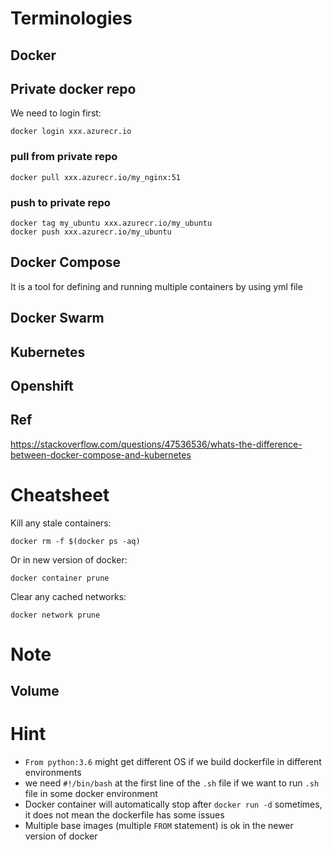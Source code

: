 # Terminologies

## Docker

## Private docker repo
We need to login first:  
```
docker login xxx.azurecr.io
```

### pull from private repo
```
docker pull xxx.azurecr.io/my_nginx:51
```

### push to private repo
```
docker tag my_ubuntu xxx.azurecr.io/my_ubuntu
docker push xxx.azurecr.io/my_ubuntu
```

## Docker Compose
It is a tool for defining and running multiple containers by using yml file

## Docker Swarm

## Kubernetes

## Openshift

## Ref  
https://stackoverflow.com/questions/47536536/whats-the-difference-between-docker-compose-and-kubernetes  

# Cheatsheet  
Kill any stale containers:  
```
docker rm -f $(docker ps -aq)
```

Or in new version of docker:
```
docker container prune
```

Clear any cached networks:  
```
docker network prune
```

# Note
## Volume


# Hint
* `From python:3.6` might get different OS if we build dockerfile in different environments
* we need `#!/bin/bash` at the first line of the `.sh` file if we want to run `.sh` file in some docker environment
* Docker container will automatically stop after `docker run -d` sometimes, it does not mean the dockerfile has some issues
* Multiple base images (multiple `FROM` statement) is ok in the newer version of docker
